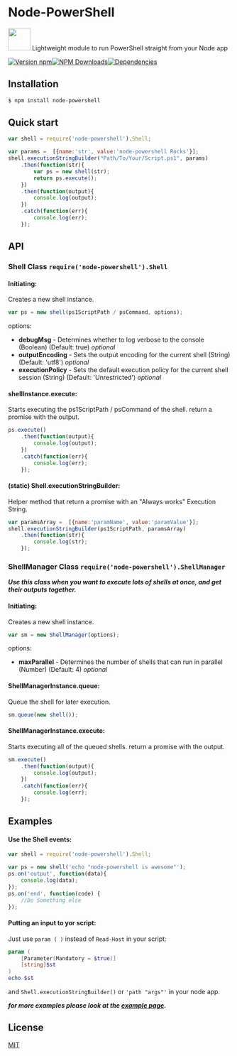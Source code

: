 Node-PowerShell
===

<div>
<p> <img height="50" width="50" src="https://raw.githubusercontent.com/rannn505/node-powershell/master/assets/node-powershell.png"> Lightweight module to run PowerShell straight from your Node app </p>
</div>

[![Version npm](https://img.shields.io/npm/v/node-powershell.svg?style=flat-square)](https://www.npmjs.com/package/node-powershell)[![NPM Downloads](https://img.shields.io/npm/dt/node-powershell.svg?style=flat-square)](https://www.npmjs.com/package/node-powershell)[![Dependencies](https://img.shields.io/david/rannn505/node-powershell.svg?style=flat-square)](https://david-dm.org/rannn505/node-powershell)


## Installation
```bash
$ npm install node-powershell
```

## Quick start
```javascript
var shell = require('node-powershell').Shell;

var params =  [{name:'str', value:'node-powershell Rocks'}];
shell.executionStringBuilder("Path/To/Your/Script.ps1", params)
    .then(function(str){
        var ps = new shell(str);
        return ps.execute();
    })
    .then(function(output){
        console.log(output);
    })
    .catch(function(err){
        console.log(err);
    });
```

## API

### Shell Class `require('node-powershell').Shell`
#### Initiating:
Creates a new shell instance.
```javascript
var ps = new shell(ps1ScriptPath / psCommand, options);
```
options:
- **debugMsg** - Determines whether to log verbose to the console (Boolean) (Default: true) *optional*
- **outputEncoding** - Sets the output encoding for the current shell (String) (Default: 'utf8') *optional*
- **executionPolicy** - Sets the default execution policy for the current shell session (String) (Default: 'Unrestricted') *optional*
#### shellInstance.execute:
Starts executing the ps1ScriptPath / psCommand of the shell. return a promise with the output.
```javascript
ps.execute()
    .then(function(output){
        console.log(output);
    })
    .catch(function(err){
        console.log(err);
    });
```
#### (static) Shell.executionStringBuilder:
Helper method that return a promise with an "Always works" Execution String.
```javascript
var paramsArray =  [{name:'paramName', value:'paramValue'}];
shell.executionStringBuilder(ps1ScriptPath, paramsArray)
    .then(function(str){
        console.log(str);
    });
```

### ShellManager Class `require('node-powershell').ShellManager`
***Use this class when you want to execute lots of shells at once, and get their outputs together.***
#### Initiating:
Creates a new shell instance.
```javascript
var sm = new ShellManager(options);
```
options:
- **maxParallel** - Determines the number of shells that can run in parallel (Number) (Default: 4) *optional*
#### ShellManagerInstance.queue:
Queue the shell for later execution.
```javascript
sm.queue(new shell());
```
#### ShellManagerInstance.execute:
Starts executing all of the queued shells. return a promise with the output.
```javascript
sm.execute()
    .then(function(output){
        console.log(output);
    })
    .catch(function(err){
        console.log(err);
    });
```


## Examples

####  Use the Shell events:
```javascript
var shell = require('node-powershell').Shell;

var ps = new shell('echo "node-powershell is awesome"');
ps.on('output', function(data){
    console.log(data);
});
ps.on('end', function(code) {
    //Do Something else
});
```

####  Putting an input to yor script:
Just use `param ( )` instead of `Read-Host` in your script:
```PowerShell
param (
    [Parameter(Mandatory = $true)]
    [string]$st
)
echo $st
```
and `Shell.executionStringBuilder()` or `'path "args"'` in your node app.


***for more examples please look at the [example page](https://github.com/rannn505/node-powershell/blob/master/example/example.js).***


## License

  [MIT](LICENSE)
